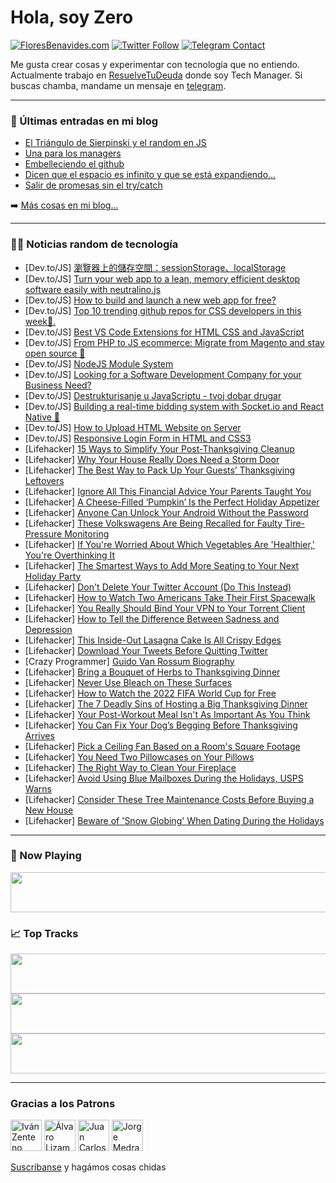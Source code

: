 # Hola, soy Zero

[![FloresBenavides.com](https://img.shields.io/website?down_message=oops&label=MiBlog&style=for-the-badge&up_message=online&url=https%3A%2F%2Ffloresbenavides.com)](https://floresbenavides.com) [![Twitter Follow](https://img.shields.io/twitter/follow/ZeroDragon?color=%231DA1F2&label=Follow&logo=twitter&logoColor=ffffff&style=for-the-badge)](https://twitter.com/zerodragon) [![Telegram Contact](https://img.shields.io/badge/escr%C3%ADbeme-ZeroDragon-%2326A5E4?style=for-the-badge&logo=telegram)](https://t.me/zerodragon)

Me gusta crear cosas y experimentar con tecnología que no entiendo.
Actualmente trabajo en [ResuelveTuDeuda](http://github.com/resuelve) donde soy Tech Manager.
Si buscas chamba, mandame un mensaje en [telegram](https://t.me/zerodragon).

---

### 📕 Últimas entradas en mi blog
<!-- BLOG-POST-LIST:START -->
- [El Triángulo de Sierpinski y el random en JS](https://floresbenavides.com/el-triangulo-de-sierpinski-y-el-random-en-js/)
- [Una para los managers](https://floresbenavides.com/una-para-los-managers/)
- [Embelleciendo el github](https://floresbenavides.com/embelleciendo-el-github/)
- [Dicen que el espacio es infinito y que se está expandiendo…](https://floresbenavides.com/dicen-que-el-espacio-es-infinito-y-que-se-esta-expandiendo/)
- [Salir de promesas sin el try/catch](https://floresbenavides.com/salir-de-promesas-sin-el-try-catch/)
<!-- BLOG-POST-LIST:END -->

➡️ [Más cosas en mi blog...](https://floresbenavides.com)

---

### 👨‍💻 Noticias random de tecnología
<!-- TECH-POSTS:START -->
- [Dev.to/JS] [瀏覽器上的儲存空間：sessionStorage、localStorage](https://dev.to/letswrite/liu-lan-qi-shang-de-chu-cun-kong-jian-sessionstorage-localstorage-15n4)
- [Dev.to/JS] [Turn your web app to a lean, memory efficient desktop software easily with neutralino.js](https://dev.to/sfundomhlungu/turn-your-web-app-to-a-lean-memory-efficient-desktop-software-with-neutralinojs-2lhf)
- [Dev.to/JS] [How to build and launch a new web app for free?](https://dev.to/zenstack/how-to-build-and-launch-a-new-web-app-for-free-5fng)
- [Dev.to/JS] [Top 10 trending github repos for CSS developers in this week🐍.](https://dev.to/ksengine/top-10-trending-github-repos-for-css-developers-in-this-week-9h5)
- [Dev.to/JS] [Best VS Code Extensions for HTML CSS and JavaScript](https://dev.to/onlineittutstutorials/best-vs-code-extensions-for-html-css-and-javascript-5f30)
- [Dev.to/JS] [From PHP to JS ecommerce: Migrate from Magento and stay open source 🤩](https://dev.to/medusajs/from-php-to-js-ecommerce-migrate-from-magento-and-stay-open-source-2ba3)
- [Dev.to/JS] [NodeJS Module System](https://dev.to/olatisunkanmi/nodejs-module-system-323m)
- [Dev.to/JS] [Looking for a Software Development Company for your Business Need?](https://dev.to/mahesh0622/looking-for-a-software-development-company-for-your-business-need-2ab6)
- [Dev.to/JS] [Destrukturisanje u JavaScriptu - tvoj dobar drugar](https://dev.to/bslaven/destrukturisanje-u-javascriptu-tvoj-dobar-drugar-m9p)
- [Dev.to/JS] [Building a real-time bidding system with Socket.io and React Native 🤩](https://dev.to/novu/building-a-real-time-bidding-system-with-socketio-and-react-native-1cj5)
- [Dev.to/JS] [How to Upload HTML Website on Server](https://dev.to/onlineittutstutorials/how-to-upload-html-website-on-server-20dh)
- [Dev.to/JS] [Responsive Login Form in HTML and CSS3](https://dev.to/onlineittutstutorials/responsive-login-form-in-html-and-css3-4g72)
- [Lifehacker] [15 Ways to Simplify Your Post-Thanksgiving Cleanup](https://lifehacker.com/15-ways-to-simplify-your-post-thanksgiving-cleanup-1849781695)
- [Lifehacker] [Why Your House Really Does Need a Storm Door](https://lifehacker.com/why-your-house-really-does-need-a-storm-door-1849780119)
- [Lifehacker] [The Best Way to Pack Up Your Guests’ Thanksgiving Leftovers](https://lifehacker.com/the-best-way-to-pack-up-your-guests-thanksgiving-lefto-1849781096)
- [Lifehacker] [Ignore All This Financial Advice Your Parents Taught You](https://lifehacker.com/ignore-all-this-financial-advice-your-parents-taught-yo-1849780742)
- [Lifehacker] [A Cheese-Filled ‘Pumpkin’ Is the Perfect Holiday Appetizer](https://lifehacker.com/a-cheese-filled-pumpkin-is-the-perfect-holiday-appeti-1849781033)
- [Lifehacker] [Anyone Can Unlock Your Android Without the Password](https://lifehacker.com/anyone-can-unlock-your-android-without-the-password-1849780710)
- [Lifehacker] [These Volkswagens Are Being Recalled for Faulty Tire-Pressure Monitoring](https://lifehacker.com/these-volkswagens-are-being-recalled-for-faulty-tire-pr-1849780388)
- [Lifehacker] [If You&#39;re Worried About Which Vegetables Are &#39;Healthier,&#39; You&#39;re Overthinking It](https://lifehacker.com/if-youre-worried-about-which-vegetables-are-healthier-1849780525)
- [Lifehacker] [The Smartest Ways to Add More Seating to Your Next Holiday Party](https://lifehacker.com/the-smartest-ways-to-add-more-seating-to-your-next-holi-1849779999)
- [Lifehacker] [Don&#39;t Delete Your Twitter Account &lpar;Do This Instead&rpar;](https://lifehacker.com/dont-delete-your-twitter-account-do-this-instead-1849779710)
- [Lifehacker] [How to Watch Two Americans Take Their First Spacewalk](https://lifehacker.com/how-to-watch-two-americans-take-their-first-spacewalk-1849779686)
- [Lifehacker] [You Really Should Bind Your VPN to Your Torrent Client](https://lifehacker.com/you-should-really-bind-your-vpn-to-your-torrent-client-1849779407)
- [Lifehacker] [How to Tell the Difference Between Sadness and Depression](https://lifehacker.com/how-to-tell-the-difference-between-sadness-and-depressi-1849775776)
- [Lifehacker] [This Inside-Out Lasagna Cake Is All Crispy Edges](https://lifehacker.com/this-inside-out-lasagna-cake-is-all-crispy-edges-1849774653)
- [Lifehacker] [Download Your Tweets Before Quitting Twitter](https://lifehacker.com/download-your-tweets-before-quitting-twitter-1849778871)
- [Crazy Programmer] [Guido Van Rossum Biography](https://www.thecrazyprogrammer.com/2022/11/guido-van-rossum-biography.html)
- [Lifehacker] [Bring a Bouquet of Herbs to Thanksgiving Dinner](https://lifehacker.com/bring-a-bouquet-of-herbs-to-thanksgiving-dinner-1849774524)
- [Lifehacker] [Never Use Bleach on These Surfaces](https://lifehacker.com/never-use-bleach-on-these-surfaces-1849774463)
- [Lifehacker] [How to Watch the 2022 FIFA World Cup for Free](https://lifehacker.com/how-to-watch-the-2022-fifa-world-cup-for-free-1849774977)
- [Lifehacker] [The 7 Deadly Sins of Hosting a Big Thanksgiving Dinner](https://lifehacker.com/the-worst-mistakes-you-can-make-hosting-thanksgiving-di-1849773791)
- [Lifehacker] [Your Post-Workout Meal Isn&#39;t As Important As You Think](https://lifehacker.com/your-post-workout-meal-isnt-as-important-as-you-think-1849774458)
- [Lifehacker] [You Can Fix Your Dog’s Begging Before Thanksgiving Arrives](https://lifehacker.com/you-can-fix-your-dog-s-begging-before-thanksgiving-arri-1849772945)
- [Lifehacker] [Pick a Ceiling Fan Based on a Room&#39;s Square Footage](https://lifehacker.com/pick-a-ceiling-fan-based-on-a-rooms-square-footage-1849772956)
- [Lifehacker] [You Need Two Pillowcases on Your Pillows](https://lifehacker.com/you-need-two-pillowcases-on-your-pillows-1849772964)
- [Lifehacker] [The Right Way to Clean Your Fireplace](https://lifehacker.com/the-right-way-to-clean-your-fireplace-1849773210)
- [Lifehacker] [Avoid Using Blue Mailboxes During the Holidays, USPS Warns](https://lifehacker.com/avoid-using-blue-mailboxes-during-the-holidays-usps-wa-1849773201)
- [Lifehacker] [Consider These Tree Maintenance Costs Before Buying a New House](https://lifehacker.com/consider-these-tree-maintenance-costs-before-buying-a-n-1849773194)
- [Lifehacker] [Beware of &#39;Snow Globing&#39; When Dating During the Holidays](https://lifehacker.com/beware-of-snow-globing-when-dating-during-the-holidays-1849768804)<!-- TECH-POSTS:END -->

---

### 🎵 Now Playing
<a href="https://spotify-now-playing-dun.vercel.app/now-playing?open"><img src="https://spotify-now-playing-dun.vercel.app/now-playing" width="540" height="64"></a>

### 📈 Top Tracks
<a href="https://spotify-now-playing-dun.vercel.app/top-tracks?i=1&open"><img src="https://spotify-now-playing-dun.vercel.app/top-tracks?i=1" width="540" height="64"></a>
<a href="https://spotify-now-playing-dun.vercel.app/top-tracks?i=2&open"><img src="https://spotify-now-playing-dun.vercel.app/top-tracks?i=2" width="540" height="64"></a>
<a href="https://spotify-now-playing-dun.vercel.app/top-tracks?i=3&open"><img src="https://spotify-now-playing-dun.vercel.app/top-tracks?i=3" width="540" height="64"></a>

---

### Gracias a los Patrons
[<img src="https://avatars.githubusercontent.com/u/243380?v=4" alt="Iván Zenteno" width="50px">](https://github.com/k001) [<img src="https://avatars.githubusercontent.com/u/19955639?v=4" alt="Álvaro Lizama" width="50px">](https://github.com/alvarolizama) [<img src="https://avatars.githubusercontent.com/u/2718753?v=4" alt="Juan Carlos Ruiz" width="50px">](https://github.com/JuanCrg90) [<img src="https://avatars.githubusercontent.com/u/37025?v=4" alt="Jorge Medrano" width="50px">](https://github.com/h1pp1e) 

[Suscríbanse](https://www.patreon.com/zerodragon) y hagámos cosas chidas
